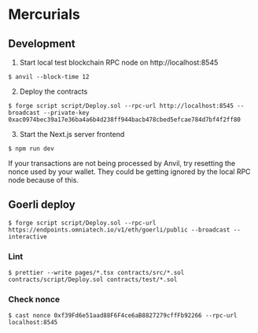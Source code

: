 # Mercurials

## Development
1. Start local test blockchain RPC node on http://localhost:8545 
  ```
  $ anvil --block-time 12
  ```
2. Deploy the contracts
  ```
  $ forge script script/Deploy.sol --rpc-url http://localhost:8545 --broadcast --private-key 0xac0974bec39a17e36ba4a6b4d238ff944bacb478cbed5efcae784d7bf4f2ff80
  ```
3. Start the Next.js server frontend
  ```
  $ npm run dev
  ```
If your transactions are not being processed by Anvil, try resetting the nonce used by your wallet.  They could be getting ignored by the local RPC node because of this.

## Goerli deploy

```
$ forge script script/Deploy.sol --rpc-url https://endpoints.omniatech.io/v1/eth/goerli/public --broadcast --interactive
```

### Lint
```
$ prettier --write pages/*.tsx contracts/src/*.sol contracts/script/Deploy.sol contracts/test/*.sol
```

### Check nonce
```
$ cast nonce 0xf39Fd6e51aad88F6F4ce6aB8827279cffFb92266 --rpc-url localhost:8545
```
